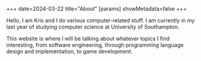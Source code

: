 +++
date=2024-03-22
title="About"
[params]
showMetadata=false
+++

Hello, I am Kris and I do various computer-related stuff. I am currently in my
last year of studying computer science at University of Southampton.

This website is where I will be talking about whatever topics I find
interesting, from software engineering, through programming language design and
implementation, to game development.
